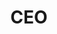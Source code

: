 ---
templateKey: people
name: Taras Mankovski
title: CEO
img: /img/taras-mankovski.jpg
bio: Taras is equal part developer, mentor and business person. Since starting to work in the web industry 12 years ago, he helped many developers start and grow careers as frontend engineers. When he's not helping clients or building applications, he's hanging out with his wife in sunny Toronto.
twitter: tarasm
github: taras
intro: Taras is equal part developer, mentor and business person. Since starting to work in the web industry 12 years ago, he helped many developers start and grow careers as frontend engineers. When he's not helping clients or building applications, he's hanging out with his wife in sunny Toronto.
---